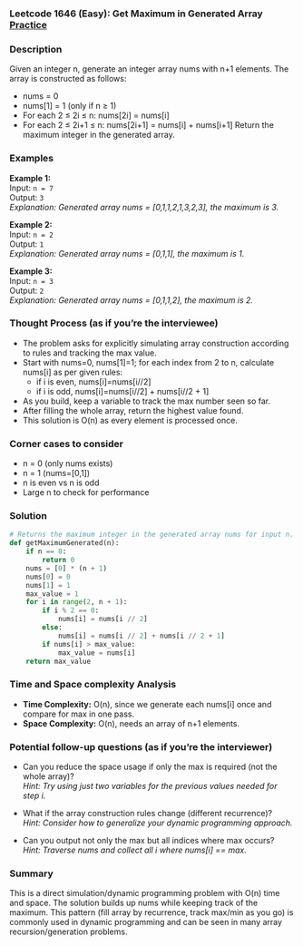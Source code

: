 ### Leetcode 1646 (Easy): Get Maximum in Generated Array [Practice](https://leetcode.com/problems/get-maximum-in-generated-array)

### Description  
Given an integer n, generate an integer array nums with n+1 elements. The array is constructed as follows:
- nums = 0
- nums[1] = 1 (only if n ≥ 1)
- For each 2 ≤ 2i ≤ n: nums[2i] = nums[i]
- For each 2 ≤ 2i+1 ≤ n: nums[2i+1] = nums[i] + nums[i+1]
Return the maximum integer in the generated array.

### Examples  

**Example 1:**  
Input: `n = 7`  
Output: `3`  
*Explanation: Generated array nums = [0,1,1,2,1,3,2,3], the maximum is 3.*

**Example 2:**  
Input: `n = 2`  
Output: `1`  
*Explanation: Generated array nums = [0,1,1], the maximum is 1.*

**Example 3:**  
Input: `n = 3`  
Output: `2`  
*Explanation: Generated array nums = [0,1,1,2], the maximum is 2.*

### Thought Process (as if you’re the interviewee)  
- The problem asks for explicitly simulating array construction according to rules and tracking the max value.
- Start with nums=0, nums[1]=1; for each index from 2 to n, calculate nums[i] as per given rules:
  - if i is even, nums[i]=nums[i//2]
  - if i is odd, nums[i]=nums[i//2] + nums[i//2 + 1]
- As you build, keep a variable to track the max number seen so far.
- After filling the whole array, return the highest value found.
- This solution is O(n) as every element is processed once.

### Corner cases to consider  
- n = 0 (only nums exists)
- n = 1 (nums=[0,1])
- n is even vs n is odd
- Large n to check for performance

### Solution

```python
# Returns the maximum integer in the generated array nums for input n.
def getMaximumGenerated(n):
    if n == 0:
        return 0
    nums = [0] * (n + 1)
    nums[0] = 0
    nums[1] = 1
    max_value = 1
    for i in range(2, n + 1):
        if i % 2 == 0:
            nums[i] = nums[i // 2]
        else:
            nums[i] = nums[i // 2] + nums[i // 2 + 1]
        if nums[i] > max_value:
            max_value = nums[i]
    return max_value
```

### Time and Space complexity Analysis  
- **Time Complexity:** O(n), since we generate each nums[i] once and compare for max in one pass.
- **Space Complexity:** O(n), needs an array of n+1 elements.

### Potential follow-up questions (as if you’re the interviewer)  
- Can you reduce the space usage if only the max is required (not the whole array)?  
  *Hint: Try using just two variables for the previous values needed for step i.*

- What if the array construction rules change (different recurrence)?  
  *Hint: Consider how to generalize your dynamic programming approach.*

- Can you output not only the max but all indices where max occurs?  
  *Hint: Traverse nums and collect all i where nums[i] == max.*

### Summary
This is a direct simulation/dynamic programming problem with O(n) time and space. The solution builds up nums while keeping track of the maximum. This pattern (fill array by recurrence, track max/min as you go) is commonly used in dynamic programming and can be seen in many array recursion/generation problems.